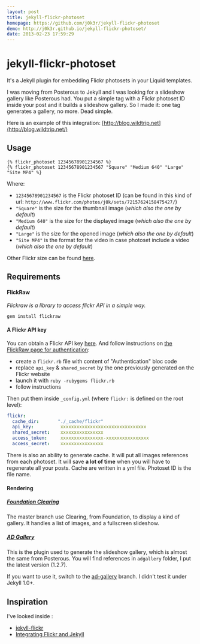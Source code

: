 ```yaml
---
layout: post
title: jekyll-flickr-photoset
homepage: https://github.com/j0k3r/jekyll-flickr-photoset
demo: http://j0k3r.github.io/jekyll-flickr-photoset/
date: 2013-02-23 17:59:29
---
```

# jekyll-flickr-photoset

It's a Jekyll plugin for embedding Flickr photosets in your Liquid templates.

I was moving from Posterous to Jekyll and I was looking for a slideshow gallery like Posterous had. You put a simple tag with a Flickr photoset ID inside your post and it builds a slideshow gallery. So I made it: one tag generates a gallery, no more. Dead simple.

Here is an example of this integration: [http://blog.wildtrip.net](http://blog.wildtrip.net/)

## Usage

```
{% flickr_photoset 12345678901234567 %}
{% flickr_photoset 12345678901234567 "Square" "Medium 640" "Large" "Site MP4" %}
```

Where:

- `12345678901234567` is the Flickr photoset ID (can be found in this kind of url: `http://www.flickr.com/photos/j0k/sets/72157624158475427/`)
- `"Square"` is the size for the thumbnail image (*which also the one by default*)
- `"Medium 640"` is the size for the displayed image (*which also the one by default*)
- `"Large"` is the size for the opened image (*which also the one by default*)
- `"Site MP4"` is the format for the video in case photoset include a video (*which also the one by default*)

Other Flickr size can be found [here](https://www.flickr.com/services/api/flickr.photos.getSizes.html).

## Requirements

#### FlickRaw

*Flickraw is a library to access flickr API in a simple way.*

```
gem install flickraw
```

#### A Flickr API key

You can obtain a Flickr API key [here](https://www.flickr.com/services/apps/create/).
And follow instructions on [the FlickRaw page for authentication](http://hanklords.github.io/flickraw/#label-Authentication):

  - create a `flickr.rb` file with content of "Authentication" bloc code
  - replace `api_key` & `shared_secret` by the one previously generated on the Flickr website
  - launch it with `ruby -rubygems flickr.rb`
  - follow instructions

Then put them inside `_config.yml` (where `flickr:` is defined on the root level):

```yaml
flickr:
  cache_dir:       "./_cache/flickr"
  api_key:          xxxxxxxxxxxxxxxxxxxxxxxxxxxxxxxx
  shared_secret:    xxxxxxxxxxxxxxxx
  access_token:     xxxxxxxxxxxxxxxx-xxxxxxxxxxxxxxxx
  access_secret:    xxxxxxxxxxxxxxxx
```

There is also an ability to generate cache. It will put all images references from each photoset. It will save **a lot of time** when you will have to regenerate all your posts. Cache are written in a yml file. Photoset ID is the file name.

#### Rendering

##### [Foundation Clearing](http://foundation.zurb.com/docs/components/clearing.html)

The master branch use Clearing, from Foundation, to display a kind of gallery. It handles a list of images, and a fullscreen slideshow.

##### [AD Gallery](http://adgallery.codeplex.com/)

This is the plugin used to generate the slideshow gallery, which is almost the same from Posterous. You will find references in `adgallery` folder, I put the latest version (1.2.7).

If you want to use it, switch to the [ad-gallery](https://github.com/j0k3r/jekyll-flickr-photoset/tree/ad-gallery) branch. I didn't test it under Jekyll 1.0+.

## Inspiration

I've looked inside :

- [jekyll-flickr](https://github.com/cnunciato/jekyll-flickr)
- [Integrating Flickr and Jekyll](http://www.marran.com/tech/integrating-flickr-and-jekyll/)

